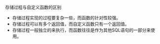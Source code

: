 存储过程与自定义函数的区别
- 存储过程实现的过程要复杂一些，而函数的针对性较强。
- 存储过程可以有多个返回值，而自定义函数只有一个返回值。
- 存储过程一般独立的来执行，而函数往往是作为其他SQL语句的一部分来使用。